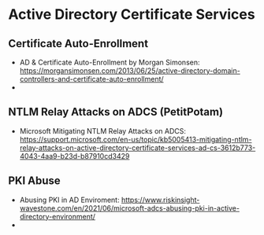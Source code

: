 # Active Directory Certificate Services

## Certificate Auto-Enrollment
- AD & Certificate Auto-Enrollment by Morgan Simonsen: https://morgansimonsen.com/2013/06/25/active-directory-domain-controllers-and-certificate-auto-enrollment/
- 

## NTLM Relay Attacks on ADCS (PetitPotam)

- Microsoft Mitigating NTLM Relay Attacks on ADCS: https://support.microsoft.com/en-us/topic/kb5005413-mitigating-ntlm-relay-attacks-on-active-directory-certificate-services-ad-cs-3612b773-4043-4aa9-b23d-b87910cd3429


## PKI Abuse
- Abusing PKI in AD Enviroment: https://www.riskinsight-wavestone.com/en/2021/06/microsoft-adcs-abusing-pki-in-active-directory-environment/
- 
